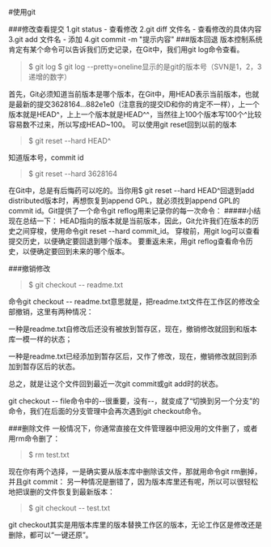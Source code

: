#使用git

###修改查看提交
1.git status - 查看修改
2.git diff 文件名 - 查看修改的具体内容
3.git add 文件名 - 添加
4.git commit -m "提示内容"
###版本回退
版本控制系统肯定有某个命令可以告诉我们历史记录，在Git中，我们用git log命令查看。
>$ git log
>$ git log --pretty=oneline显示的是git的版本号（SVN是1，2，3递增的数字）

首先，Git必须知道当前版本是哪个版本，在Git中，用HEAD表示当前版本，也就是最新的提交3628164...882e1e0（注意我的提交ID和你的肯定不一样），上一个版本就是HEAD^，上上一个版本就是HEAD^^，当然往上100个版本写100个^比较容易数不过来，所以写成HEAD~100。
可以使用git reset回到以前的版本
>$ git reset --hard HEAD^

知道版本号，commit id
>$ git reset --hard 3628164

在Git中，总是有后悔药可以吃的。当你用$ git reset --hard HEAD^回退到add distributed版本时，再想恢复到append GPL，就必须找到append GPL的commit id。Git提供了一个命令git reflog用来记录你的每一次命令：
#####小结
现在总结一下：
HEAD指向的版本就是当前版本，因此，Git允许我们在版本的历史之间穿梭，使用命令git reset --hard commit\_id。
穿梭前，用git log可以查看提交历史，以便确定要回退到哪个版本。
要重返未来，用git reflog查看命令历史，以便确定要回到未来的哪个版本。

###撤销修改
>$ git checkout -- readme.txt

命令git checkout -- readme.txt意思就是，把readme.txt文件在工作区的修改全部撤销，这里有两种情况：

一种是readme.txt自修改后还没有被放到暂存区，现在，撤销修改就回到和版本库一模一样的状态；

一种是readme.txt已经添加到暂存区后，又作了修改，现在，撤销修改就回到添加到暂存区后的状态。

总之，就是让这个文件回到最近一次git commit或git add时的状态。

git checkout -- file命令中的--很重要，没有--，就变成了“切换到另一个分支”的命令，我们在后面的分支管理中会再次遇到git checkout命令。

###删除文件
一般情况下，你通常直接在文件管理器中把没用的文件删了，或者用rm命令删了：
>$ rm test.txt

现在你有两个选择，一是确实要从版本库中删除该文件，那就用命令git rm删掉，并且git commit：
另一种情况是删错了，因为版本库里还有呢，所以可以很轻松地把误删的文件恢复到最新版本：
>$ git checkout -- test.txt

git checkout其实是用版本库里的版本替换工作区的版本，无论工作区是修改还是删除，都可以“一键还原”。
